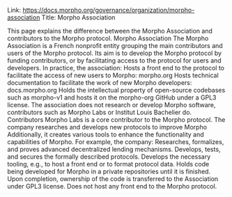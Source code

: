 Link: https://docs.morpho.org/governance/organization/morpho-association
Title: Morpho Association

This page explains the difference between the Morpho Association and contributors to the Morpho protocol.
Morpho Association
The Morpho Association is a French nonprofit entity grouping the main contributors and users of the Morpho protocol.
Its aim is to develop the Morpho protocol by funding contributors, or by facilitating access to the protocol for users and developers. In practice, the association:
Hosts a front end to the protocol to facilitate the access of new users to Morpho: morpho.org
Hosts technical documentation to facilitate the work of new Morpho developers: ​docs.morpho.org
Holds the intellectual property of open-source codebases such as morpho-v1 and hosts it on the morpho-org GitHub under a GPL3 license.
The association does not research or develop Morpho software, contributors such as Morpho Labs or Institut Louis Bachelier do.
Contributors
​Morpho Labs is a core contributor to the Morpho protocol.
The company researches and develops new protocols to improve Morpho Additionally, it creates various tools to enhance the functionality and capabilities of Morpho. For example, the company:
Researches, formalizes, and proves advanced decentralized lending mechanisms.
Develops, tests, and secures the formally described protocols.
Develops the necessary tooling, e.g., to host a front end or to format protocol data.
Holds code being developed for Morpho in a private repositories until it is finished. Upon completion, ownership of the code is transferred to the Association under GPL3 license.
Does not host any front end to the Morpho protocol.
